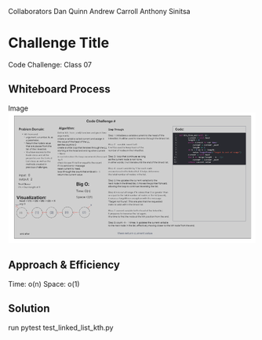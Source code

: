 
Collaborators
Dan Quinn
Andrew Carroll
Anthony Sinitsa

# Challenge Title
Code Challenge: Class 07

## Whiteboard Process
Image
![CodeChallenge07](<python/401CodeChallenge/CodeChallenge07/Screenshot 2023-06-21 172727.png>)

## Approach & Efficiency
Time: o(n)
Space: o(1)

## Solution
run pytest test_linked_list_kth.py
